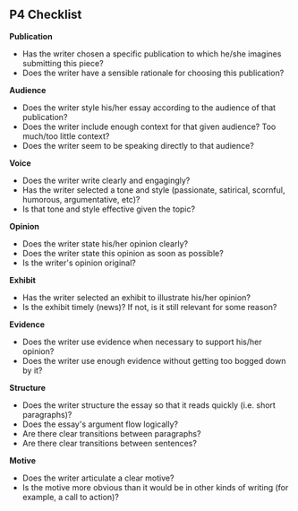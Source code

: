 ## P4 Checklist

**Publication**  
- Has the writer chosen a specific publication to which he/she imagines submitting this piece?  
- Does the writer have a sensible rationale for choosing this publication?  

**Audience**  
- Does the writer style his/her essay according to the audience of that publication?  
- Does the writer include enough context for that given audience? Too much/too little context?  
- Does the writer seem to be speaking directly to that audience?  

**Voice**  
- Does the writer write clearly and engagingly?  
- Has the writer selected a tone and style (passionate, satirical, scornful, humorous, argumentative, etc)?  
- Is that tone and style effective given the topic?  

**Opinion**  
- Does the writer state his/her opinion clearly?  
- Does the writer state this opinion as soon as possible?  
- Is the writer's opinion original?   

**Exhibit**    
- Has the writer selected an exhibit to illustrate his/her opinion?  
- Is the exhibit timely (news)? If not, is it still relevant for some reason?

**Evidence**  
- Does the writer use evidence when necessary to support his/her opinion?  
- Does the writer use enough evidence without getting too bogged down by it?  

**Structure**  
- Does the writer structure the essay so that it reads quickly (i.e. short paragraphs)?  
- Does the essay's argument flow logically?  
- Are there clear transitions between paragraphs?  
- Are there clear transitions between sentences?  

**Motive**  
- Does the writer articulate a clear motive?  
- Is the motive more obvious than it would be in other kinds of writing (for example, a call to action)?  
